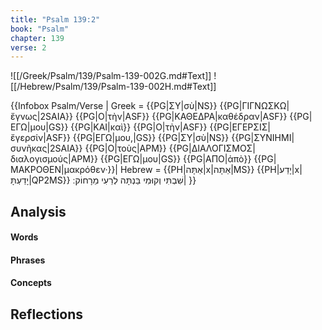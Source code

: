 ```yaml
---
title: "Psalm 139:2"
book: "Psalm"
chapter: 139
verse: 2
---
```

![[/Greek/Psalm/139/Psalm-139-002G.md#Text]]
![[/Hebrew/Psalm/139/Psalm-139-002H.md#Text]]

{{Infobox Psalm/Verse |
  Greek = {{PG|ΣΥ|σὺ|NS}} {{PG|ΓΙΓΝΩΣΚΩ|ἔγνως|2SAIA}} {{PG|Ο|τὴν|ASF}} {{PG|ΚΑΘΕΔΡΑ|καθέδραν|ASF}} {{PG|ΕΓΩ|μου|GS}} {{PG|ΚΑΙ|καὶ}} {{PG|Ο|τὴν|ASF}} {{PG|ΕΓΕΡΣΙΣ|ἔγερσίν|ASF}} {{PG|ΕΓΩ|μου,|GS}} {{PG|ΣΥ|σὺ|NS}} {{PG|ΣΥΝΙΗΜΙ|συνῆκας|2SAIA}} {{PG|Ο|τοὺς|APM}} {{PG|ΔΙΑΛΟΓΙΣΜΟΣ|διαλογισμούς|APM}} {{PG|ΕΓΩ|μου|GS}} {{PG|ΑΠΟ|ἀπὸ}} {{PG|ΜΑΚΡΟΘΕΝ|μακρόθεν·}}|
  Hebrew = {{PH|אַתָּה|x|אַתָּה|MS}} {{PH|יָדַע|x|יָדַעְתָּ|QP2MS}}
שִׁבְתִּי
וְקוּמִי
בַּנְתָּה
לְרֵעִי
מֵרָחוֹק
׃|
}}

## Analysis

#### Words

#### Phrases

#### Concepts

## Reflections
